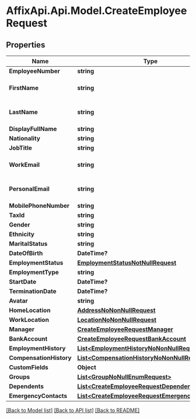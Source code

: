 # AffixApi.Api.Model.CreateEmployeeRequest

## Properties

Name | Type | Description | Notes
------------ | ------------- | ------------- | -------------
**EmployeeNumber** | **string** |  | [optional] 
**FirstName** | **string** | the first name of the individual | 
**LastName** | **string** | the last name of the individual | 
**DisplayFullName** | **string** |  | [optional] 
**Nationality** | **string** |  | [optional] 
**JobTitle** | **string** |  | [optional] 
**WorkEmail** | **string** | the work email of the individual | [optional] 
**PersonalEmail** | **string** | the personal email of the individual | [optional] 
**MobilePhoneNumber** | **string** | +1234567890 | [optional] 
**TaxId** | **string** |  | [optional] 
**Gender** | **string** |  | [optional] 
**Ethnicity** | **string** |  | [optional] 
**MaritalStatus** | **string** |  | [optional] 
**DateOfBirth** | **DateTime?** |  | [optional] 
**EmploymentStatus** | [**EmploymentStatusNotNullRequest**](EmploymentStatusNotNullRequest.md) |  | [optional] 
**EmploymentType** | **string** |  | [optional] 
**StartDate** | **DateTime?** |  | [optional] 
**TerminationDate** | **DateTime?** |  | [optional] 
**Avatar** | **string** |  | [optional] 
**HomeLocation** | [**AddressNoNonNullRequest**](AddressNoNonNullRequest.md) |  | [optional] 
**WorkLocation** | [**LocationNoNonNullRequest**](LocationNoNonNullRequest.md) |  | [optional] 
**Manager** | [**CreateEmployeeRequestManager**](CreateEmployeeRequestManager.md) |  | [optional] 
**BankAccount** | [**CreateEmployeeRequestBankAccount**](CreateEmployeeRequestBankAccount.md) |  | [optional] 
**EmploymentHistory** | [**List&lt;EmploymentHistoryNoNonNullRequest&gt;**](EmploymentHistoryNoNonNullRequest.md) |  | [optional] 
**CompensationHistory** | [**List&lt;CompensationHistoryNoNonNullRequest&gt;**](CompensationHistoryNoNonNullRequest.md) |  | [optional] 
**CustomFields** | **Object** |  | [optional] 
**Groups** | [**List&lt;GroupNoNullEnumRequest&gt;**](GroupNoNullEnumRequest.md) |  | [optional] 
**Dependents** | [**List&lt;CreateEmployeeRequestDependents&gt;**](CreateEmployeeRequestDependents.md) |  | [optional] 
**EmergencyContacts** | [**List&lt;CreateEmployeeRequestEmergencyContacts&gt;**](CreateEmployeeRequestEmergencyContacts.md) |  | [optional] 

[[Back to Model list]](../README.md#documentation-for-models) [[Back to API list]](../README.md#documentation-for-api-endpoints) [[Back to README]](../README.md)

